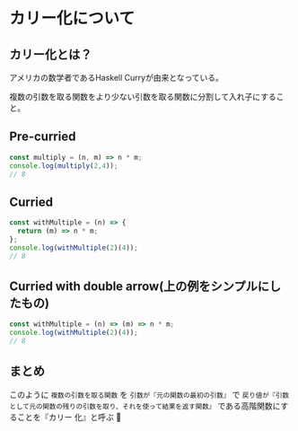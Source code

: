 # カリー化について

## カリー化とは？

アメリカの数学者であるHaskell Curryが由来となっている。

複数の引数を取る関数をより少ない引数を取る関数に分割して入れ子にすること。

## Pre-curried

```js
const multiply = (n, m) => n * m;
console.log(multiply(2,4));
// 8
```

## Curried

```js
const withMultiple = (n) => {
  return (m) => n * m;
};
console.log(withMultiple(2)(4));
// 8
```

## Curried with double arrow(上の例をシンプルにしたもの)

```js
const withMultiple = (n) => (m) => n * m;
console.log(withMultiple(2)(4));
// 8
```

## まとめ

このように `複数の引数を取る関数` を `引数が『元の関数の最初の引数』` で `戻り値が『引数として元の関数の残りの引数を取り、それを使って結果を返す関数』` である高階関数にすることを『カリー 化』と呼ぶ :memo:
